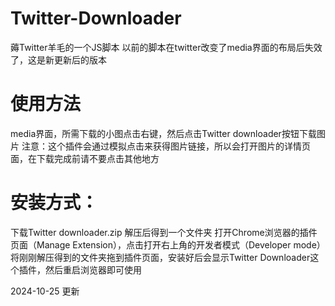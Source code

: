 # Twitter-Downloader
薅Twitter羊毛的一个JS脚本
以前的脚本在twitter改变了media界面的布局后失效了，这是新更新后的版本

# 使用方法
media界面，所需下载的小图点击右键，然后点击Twitter downloader按钮下载图片
注意：这个插件会通过模拟点击来获得图片链接，所以会打开图片的详情页面，在下载完成前请不要点击其他地方

# 安装方式：
下载Twitter downloader.zip
解压后得到一个文件夹
打开Chrome浏览器的插件页面（Manage Extension），点击打开右上角的开发者模式（Developer mode）
将刚刚解压得到的文件夹拖到插件页面，安装好后会显示Twitter Downloader这个插件，然后重启浏览器即可使用

2024-10-25 更新
